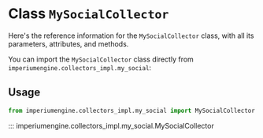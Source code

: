 # Class `MySocialCollector`

Here's the reference information for the `MySocialCollector` class, with all its parameters, attributes, and methods.

You can import the `MySocialCollector` class directly from `imperiumengine.collectors_impl.my_social`:

## Usage

```python
from imperiumengine.collectors_impl.my_social import MySocialCollector
```

::: imperiumengine.collectors_impl.my_social.MySocialCollector